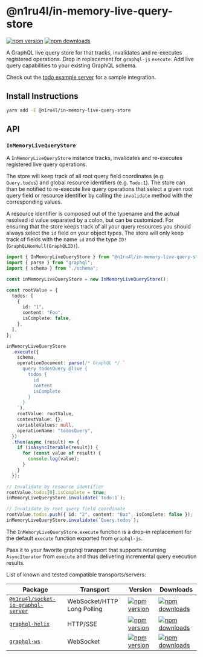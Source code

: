 # @n1ru4l/in-memory-live-query-store

[![npm version](https://img.shields.io/npm/v/@n1ru4l/in-memory-live-query-store.svg)](https://www.npmjs.com/package/@n1ru4l/in-memory-live-query-store) [![npm downloads](https://img.shields.io/npm/dm/@n1ru4l/in-memory-live-query-store.svg)](https://www.npmjs.com/package/@n1ru4l/in-memory-live-query-store)

A GraphQL live query store for that tracks, invalidates and re-executes registered operations. Drop in replacement for `graphql-js` `execute`. Add live query capabilities to your existing GraphQL schema.

Check out the [todo example server](https://github.com/n1ru4l/graphql-live-queries/blob/main/packages/todo-example/server/src/schema.ts) for a sample integration.

## Install Instructions

```bash
yarn add -E @n1ru4l/in-memory-live-query-store
```

## API

### `InMemoryLiveQueryStore`

A `InMemoryLiveQueryStore` instance  tracks, invalidates and re-executes registered live query operations.

The store will keep track of all root query field coordinates (e.g. `Query.todos`) and global resource identifiers (e.g. `Todo:1`). The store can than be notified to re-execute live query operations that select a given root query field or resource identifier by calling the `invalidate` method with the corresponding values.

A resource identifier is composed out of the typename and the actual resolved id value separated by a colon, but can be customized. For ensuring that the store keeps track of all your query resources you should always select the `id` field on your object types. The store will only keep track of fields with the name `id` and the type `ID!` (`GraphQLNonNull(GraphQLID)`).

```ts
import { InMemoryLiveQueryStore } from "@n1ru4l/in-memory-live-query-store";
import { parse } from "graphql";
import { schema } from "./schema";

const inMemoryLiveQueryStore = new InMemoryLiveQueryStore();

const rootValue = {
  todos: [
    {
      id: "1",
      content: "Foo",
      isComplete: false,
    },
  ],
};

inMemoryLiveQueryStore
  .execute({
    schema,
    operationDocument: parse(/* GraphQL */ `
      query todosQuery @live {
        todos {
          id
          content
          isComplete
        }
      }
    `),
    rootValue: rootValue,
    contextValue: {},
    variableValues: null,
    operationName: "todosQuery",
  })
  .then(async (result) => {
    if (isAsyncIterable(result)) {
      for (const value of result) {
        console.log(value);
      }
    }
  });

// Invalidate by resource identifier
rootValue.todos[0].isComplete = true;
inMemoryLiveQueryStore.invalidate(`Todo:1`);

// Invalidate by root query field coordinate
rootValue.todos.push({ id: "2", content: "Baz", isComplete: false });
inMemoryLiveQueryStore.invalidate(`Query.todos`);
```

The `InMemoryLiveQueryStore.execute` function is a drop-in replacement for the default `execute` function exported from `graphql-js`.

Pass it to your favorite graphql transport that supports returning `AsyncIterator` from `execute` and thus delivering incremental query execution results.

List of known and tested compatible transports/servers:

| Package                                                                                                                          | Transport                   | Version                                                                                                                                                                         | Downloads                                                                                                                                                                          |
| -------------------------------------------------------------------------------------------------------------------------------- | --------------------------- | ------------------------------------------------------------------------------------------------------------------------------------------------------------------------------- | ---------------------------------------------------------------------------------------------------------------------------------------------------------------------------------- |
| [`@n1ru4l/socket-io-graphql-server`](https://github.com/n1ru4l/graphql-live-queries/blob/main/packages/socket-io-graphql-server) | WebSocket/HTTP Long Polling | [![npm version](https://badge.fury.io/js/%40n1ru4l%2Fsocket-io-graphql-server.svg)](https://github.com/n1ru4l/graphql-live-queries/blob/main/packages/socket-io-graphql-server) | [![npm downloads](https://img.shields.io/npm/dm/@n1ru4l/socket-io-graphql-server.svg)](https://github.com/n1ru4l/graphql-live-queries/blob/main/packages/socket-io-graphql-server) |
| [`graphql-helix`](https://github.com/danielrearden/graphql-helix)                                                                | HTTP/SSE                    | [![npm version](https://badge.fury.io/js/graphql-helix.svg)](https://github.com/danielrearden/graphql-helix)                                                                    | [![npm downloads](https://img.shields.io/npm/dm/graphql-helix.svg)](https://github.com/danielrearden/graphql-helix)                                                                |
| [`graphql-ws`](https://github.com/enisdenjo/graphql-ws)                                                                          | WebSocket                   | [![npm version](https://badge.fury.io/js/graphql-ws.svg)](https://github.com/enisdenjo/graphql-ws)                                                                              | [![npm downloads](https://img.shields.io/npm/dm/graphql-ws.svg)](https://github.com/enisdenjo/graphql-ws)                                                                          |
